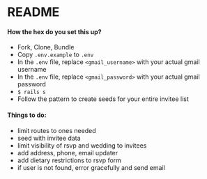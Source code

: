 # README

#### How the hex do you set this up?

* Fork, Clone, Bundle
* Copy `.env.example` to `.env`
* In the `.env` file, replace `<gmail_username>` with your actual gmail username
* In the `.env` file, replace `<gmail_password>` with your actual gmail password
* `$ rails s`
* Follow the pattern to create seeds for your entire invitee list


#### Things to do:

* limit routes to ones needed
* seed with invitee data
* limit visibility of rsvp and wedding to invitees
* add address, phone, email updater
* add dietary restrictions to rsvp form
* if user is not found, error gracefully and send email
